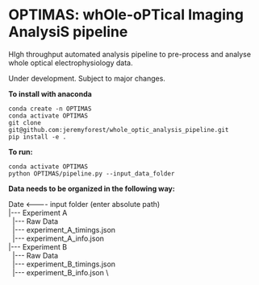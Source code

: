 # OPTIMAS: whOle-oPTical Imaging AnalysiS pipeline

HIgh throughput automated analysis pipeline to pre-process and analyse whole optical electrophysiology data. 

Under development. Subject to major changes.

**To install with anaconda**
~~~
conda create -n OPTIMAS
conda activate OPTIMAS
git clone git@github.com:jeremyforest/whole_optic_analysis_pipeline.git
pip install -e .
~~~


**To run:**
~~~
conda activate OPTIMAS
python OPTIMAS/pipeline.py --input_data_folder
~~~


**Data needs to be organized in the following way:**

Date                                      <---- input folder (enter absolute path)    \
  |--- Experiment A                                                                   \
&nbsp;&nbsp;|--- Raw Data                                                             \
&nbsp;&nbsp;|--- experiment_A_timings.json                                             \
&nbsp;&nbsp;|--- experiment_A_info.json                                                \
  |--- Experiment B                                                                   \
&nbsp;&nbsp;|--- Raw Data                                                             \
&nbsp;&nbsp;|--- experiment_B_timings.json                                             \
&nbsp;&nbsp;|--- experiment_B_info.json                                                \



